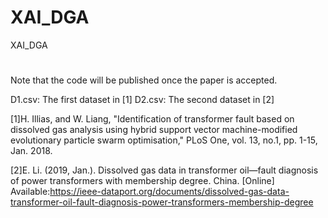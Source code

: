 # XAI_DGA
XAI_DGA
#
Note that the code will be published once the paper is accepted.

D1.csv: The first dataset in [1]
D2.csv: The second dataset in [2]

[1]H. Illias, and W. Liang, "Identification of transformer fault based on dissolved gas analysis using hybrid support vector machine-modified evolutionary particle swarm optimisation," PLoS One, vol. 13, no.1, pp. 1-15, Jan. 2018.

[2]E. Li. (2019, Jan.). Dissolved gas data in transformer oil—fault diagnosis of power transformers with membership degree. China. [Online] Available:https://ieee-dataport.org/documents/dissolved-gas-data-transformer-oil-fault-diagnosis-power-transformers-membership-degree
